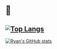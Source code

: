 # 👐

 [![Top Langs](https://github-readme-stats.vercel.app/api/top-langs/?username=RyanDanielWalker&layout=compact)](https://github.com/RyanDanielWalker/github-readme-stats)
---
[![Ryan's GitHub stats](https://github-readme-stats.vercel.app/api?username=RyanDanielWalker&theme=synthwave&show_icons=true)](https://github.com/RyanDanielWalker/github-readme-stats)



<!--
**RyanDanielWalker/RyanDanielWalker** is a ✨ _special_ ✨ repository because its `README.md` (this file) appears on your GitHub profile.

Here are some ideas to get you started:

- 🔭 I’m currently working on ...
- 🌱 I’m currently learning ...
- 👯 I’m looking to collaborate on ...
- 🤔 I’m looking for help with ...
- 💬 Ask me about ...
- 📫 How to reach me: ...
- 😄 Pronouns: ...
- ⚡ Fun fact: ...
-->
